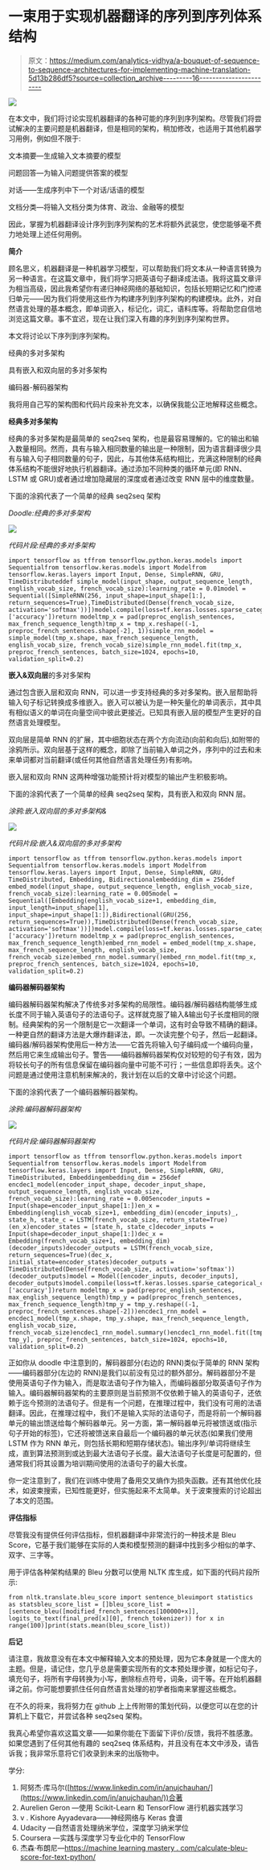 # 一束用于实现机器翻译的序列到序列体系结构

> 原文：<https://medium.com/analytics-vidhya/a-bouquet-of-sequence-to-sequence-architectures-for-implementing-machine-translation-5d13b286df5?source=collection_archive---------16----------------------->

![](img/bb09fff551f6ad735805cd1263d09ca2.png)

在本文中，我们将讨论实现机器翻译的各种可能的序列到序列架构。尽管我们将尝试解决的主要问题是机器翻译，但是相同的架构，稍加修改，也适用于其他机器学习用例，例如但不限于:

文本摘要—生成输入文本摘要的模型

问题回答—为输入问题提供答案的模型

对话——生成序列中下一个对话/话语的模型

文档分类—将输入文档分类为体育、政治、金融等的模型

因此，掌握为机器翻译设计序列到序列架构的艺术将额外武装您，使您能够毫不费力地处理上述任何用例。

**简介**

顾名思义，机器翻译是一种机器学习模型，可以帮助我们将文本从一种语言转换为另一种语言。在这篇文章中，我们将学习把英语句子翻译成法语。我将这篇文章评为相当高级，因此我希望你有递归神经网络的基础知识，包括长短期记忆和门控递归单元——因为我们将使用这些作为构建序列到序列架构的构建模块。此外，对自然语言处理的基本概念，即单词嵌入，标记化，词汇，语料库等。将帮助您自信地浏览这篇文章。事不宜迟，现在让我们深入有趣的序列到序列架构世界。

本文将讨论以下序列到序列架构。

经典的多对多架构

具有嵌入和双向层的多对多架构

编码器-解码器架构

我将用自己写的架构图和代码片段来补充文本，以确保我能公正地解释这些概念。

**经典多对多架构**

经典的多对多架构是最简单的 seq2seq 架构，也是最容易理解的。它的输出和输入数量相同。然而，具有与输入相同数量的输出是一种限制，因为语言翻译很少具有与输入句子相同数量的句子，因此，与其他体系结构相比，充满这种限制的经典体系结构不能很好地执行机器翻译。通过添加不同种类的循环单元(即 RNN、LSTM 或 GRU)或者通过增加隐藏层的深度或者通过改变 RNN 层中的维度数量。

下面的涂鸦代表了一个简单的经典 seq2seq 架构

*Doodle:经典的多对多架构*

![](img/a1512856f316841e40968c920e1a5f72.png)

*代码片段:经典的多对多架构*

```
import tensorflow as tffrom tensorflow.python.keras.models import Sequentialfrom tensorflow.keras.models import Modelfrom tensorflow.keras.layers import Input, Dense, SimpleRNN, GRU, TimeDistributeddef simple_model(input_shape, output_sequence_length, english_vocab_size, french_vocab_size):learning_rate = 0.01model = Sequential([SimpleRNN(256, input_shape=input_shape[1:], return_sequences=True),TimeDistributed(Dense(french_vocab_size, activation='softmax'))])model.compile(loss=tf.keras.losses.sparse_categorical_crossentropy,optimizer=tf.keras.optimizers.Adam(learning_rate),metrics=['accuracy'])return modeltmp_x = pad(preproc_english_sentences, max_french_sequence_length)tmp_x = tmp_x.reshape((-1, preproc_french_sentences.shape[-2], 1))simple_rnn_model = simple_model(tmp_x.shape, max_french_sequence_length, english_vocab_size, french_vocab_size)simple_rnn_model.fit(tmp_x, preproc_french_sentences, batch_size=1024, epochs=10, validation_split=0.2)
```

**嵌入&双向层**的多对多架构

通过包含嵌入层和双向 RNN，可以进一步支持经典的多对多架构。嵌入层帮助将输入句子标记转换成多维嵌入。嵌入可以被认为是一种矢量化的单词表示，其中具有相似语义的单词在向量空间中彼此更接近。已知具有嵌入层的模型产生更好的自然语言处理模型。

双向层是简单 RNN 的扩展，其中细胞状态在两个方向流动(向前和向后),如附带的涂鸦所示。双向层基于这样的概念，即除了当前输入单词之外，序列中的过去和未来单词都对当前翻译(或任何其他自然语言处理任务)有影响。

嵌入层和双向 RNN 这两种增强功能预计将对模型的输出产生积极影响。

下面的涂鸦代表了一个简单的经典 seq2seq 架构，具有嵌入和双向 RNN 层。

*涂鸦:嵌入双向层的多对多架构&*

![](img/d23da01f0a6e9fc60bbfd204e2baabb7.png)

*代码片段:嵌入&双向层的多对多架构*

```
import tensorflow as tffrom tensorflow.python.keras.models import Sequentialfrom tensorflow.keras.models import Modelfrom tensorflow.keras.layers import Input, Dense, SimpleRNN, GRU, TimeDistributed, Embedding, Bidirectionalembedding_dim = 256def embed_model(input_shape, output_sequence_length, english_vocab_size, french_vocab_size):learning_rate = 0.005model = Sequential([Embedding(english_vocab_size+1, embedding_dim, input_length=input_shape[1], input_shape=input_shape[1:]),Bidirectional(GRU(256, return_sequences=True)),TimeDistributed(Dense(french_vocab_size, activation='softmax'))])model.compile(loss=tf.keras.losses.sparse_categorical_crossentropy,optimizer=tf.keras.optimizers.Adam(learning_rate),metrics=['accuracy'])return modeltmp_x = pad(preproc_english_sentences, max_french_sequence_length)embed_rnn_model = embed_model(tmp_x.shape, max_french_sequence_length, english_vocab_size, french_vocab_size)embed_rnn_model.summary()embed_rnn_model.fit(tmp_x, preproc_french_sentences, batch_size=1024, epochs=10, validation_split=0.2)
```

**编码器解码器架构**

编码器解码器架构解决了传统多对多架构的局限性。编码器/解码器结构能够生成长度不同于输入英语句子的法语句子。这样就克服了输入&输出句子长度相同的限制。经典架构的另一个限制是它一次翻译一个单词，这有时会导致不精确的翻译。一种更自然的翻译方法是大爆炸翻译法，即。一次读完整个句子，然后一起翻译。编码器/解码器架构使用后一种方法——它首先将输入句子编码成一个编码向量，然后用它来生成输出句子。警告——编码器解码器架构仅对较短的句子有效，因为将较长句子的所有信息保留在编码器向量中可能不可行；一些信息即将丢失。这个问题是通过使用注意机制来解决的，我计划在以后的文章中讨论这个问题。

下面的涂鸦代表了一个编码器解码器架构。

*涂鸦:编码器解码器架构*

![](img/992639c63e37aee890a5f339ddcb26ff.png)

*代码片段:编码器解码器架构*

```
import tensorflow as tffrom tensorflow.python.keras.models import Sequentialfrom tensorflow.keras.models import Modelfrom tensorflow.keras.layers import Input, Dense, SimpleRNN, GRU, TimeDistributed, Embeddingembedding_dim = 256def encdec1_model(encoder_input_shape, decoder_input_shape, output_sequence_length, english_vocab_size, french_vocab_size):learning_rate = 0.005encoder_inputs = Input(shape=encoder_input_shape[1:])en_x = Embedding(english_vocab_size+1, embedding_dim)(encoder_inputs)_, state_h, state_c = LSTM(french_vocab_size, return_state=True)(en_x)encoder_states = [state_h, state_c]decoder_inputs = Input(shape=decoder_input_shape[1:])dec_x = Embedding(french_vocab_size+1, embedding_dim)(decoder_inputs)decoder_outputs = LSTM(french_vocab_size, return_sequences=True)(dec_x, initial_state=encoder_states)decoder_outputs = TimeDistributed(Dense(french_vocab_size, activation='softmax'))(decoder_outputs)model = Model([encoder_inputs, decoder_inputs], decoder_outputs)model.compile(loss=tf.keras.losses.sparse_categorical_crossentropy,optimizer=tf.keras.optimizers.Adam(learning_rate),metrics=['accuracy'])return modeltmp_x = pad(preproc_english_sentences, max_english_sequence_length)tmp_y = pad(preproc_french_sentences, max_french_sequence_length)tmp_y = tmp_y.reshape((-1, preproc_french_sentences.shape[-2]))encdec1_rnn_model = encdec1_model(tmp_x.shape, tmp_y.shape, max_french_sequence_length, english_vocab_size, french_vocab_size)encdec1_rnn_model.summary()encdec1_rnn_model.fit([tmp_x, tmp_y], preproc_french_sentences, batch_size=1024, epochs=10, validation_split=0.2)
```

正如你从 doodle 中注意到的，解码器部分(右边的 RNN)类似于简单的 RNN 架构——编码器部分(左边的 RNN)是我们以前没有见过的额外部分。解码器部分不是使用英语句子作为输入，而是取法语句子作为输入，而编码器部分取英语句子作为输入。编码器解码器架构的主要原则是当前预测不仅依赖于输入的英语句子，还依赖于迄今预测的法语句子。但是有一个问题，在推理过程中，我们没有可用的法语翻译。因此，在推理过程中，我们不是输入实际的法语句子，而是将前一个解码器单元的输出馈送给每个解码器单元。另一方面，第一解码器单元将被馈送<bos>或<go>(指示句子开始的标签)，它还将被馈送来自最后一个编码器的单元状态(如果我们使用 LSTM 作为 RNN 单元，则包括长期和短期存储状态)。输出序列/单词将继续生成，直到算法预测到<eos>或达到最大法语句子长度。最大法语句子长度是可配置的，但通常我们将其设置为培训期间使用的法语句子的最大长度。</eos></go></bos>

你一定注意到了，我们在训练中使用了备用交叉熵作为损失函数。还有其他优化技术，如波束搜索，已知性能更好，但实施起来不太简单。关于波束搜索的讨论超出了本文的范围。

**评估指标**

尽管我没有提供任何评估指标，但机器翻译中非常流行的一种技术是 Bleu Score，它基于我们能够在实际的人类和模型预测的翻译中找到多少相似的单字、双字、三字等。

用于评估各种架构结果的 Bleu 分数可以使用 NLTK 库生成，如下面的代码片段所示:

```
from nltk.translate.bleu_score import sentence_bleuimport statistics as statsbleu_score_list = []bleu_score_list = [sentence_bleu([modified_french_sentences[100000+x]], logits_to_text(final_pred[x][0], french_tokenizer)) for x in range(100)]print(stats.mean(bleu_score_list))
```

**后记**

请注意，我故意没有在本文中解释输入文本的预处理，因为它本身就是一个庞大的主题。但是，请记住，您几乎总是需要实现所有的文本预处理步骤，如标记句子，填充句子，将所有字母转换为小写，删除标点符号，词条，词干等。在开始机器翻译之前。你可能想要抓住任何自然语言处理的初学者指南来掌握这些概念。

在不久的将来，我将努力在 github 上上传附带的策划代码，以便您可以在您的计算机上下载它，并尝试各种 seq2seq 架构。

我真心希望你喜欢这篇文章——如果你能在下面留下评价/反馈，我将不胜感激。如果您遇到了任何其他有趣的 seq2seq 体系结构，并且没有在本文中涉及，请告诉我；我非常乐意将它们收录到未来的出版物中。

学分:

1.  阿努杰·库马尔([https://www.linkedin.com/in/anujchauhan/](https://www.linkedin.com/in/anujchauhan/))合著
2.  Aurelien Geron —使用 Scikit-Learn 和 TensorFlow 进行机器实践学习
3.  v . Kishore Ayyadevara——神经网络与 Keras 食谱
4.  Udacity —自然语言处理纳米学位，深度学习纳米学位
5.  Coursera —实践与深度学习专业化中的 TensorFlow
6.  杰森·布朗尼—[https://machine learning mastery . com/calculate-bleu-score-for-text-python/](https://machinelearningmastery.com/calculate-bleu-score-for-text-python/)